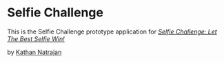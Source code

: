 # Selfie Challenge

This is the Selfie Challenge prototype application for 
[*Selfie Challenge: Let The Best Selfie Win!*](#)

by [Kathan Natrajan](#)